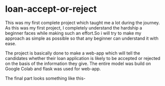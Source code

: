 # loan-accept-or-reject

This was my first complete project which taught me a lot during the journey. As this was my first project, I completely understand the hardship a beginner faces while making such an effort.So i will try to make my approach as simple as possible so that any beginner can understand it with ease.

The project is basically done to make a web-app which will tell the candidates whether their loan application is likely to be accepted or rejected on the basis of the information they give.
The entire model was build on Google Colab  and flask was used for web-app.

The final part looks something like this-




